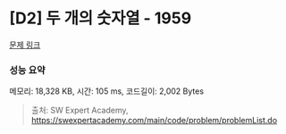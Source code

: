 # [D2] 두 개의 숫자열 - 1959 

[문제 링크](https://swexpertacademy.com/main/code/problem/problemDetail.do?contestProbId=AV5PpoFaAS4DFAUq) 

### 성능 요약

메모리: 18,328 KB, 시간: 105 ms, 코드길이: 2,002 Bytes



> 출처: SW Expert Academy, https://swexpertacademy.com/main/code/problem/problemList.do